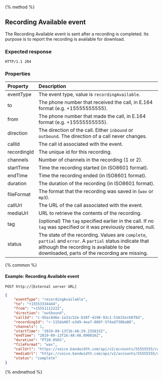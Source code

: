 {% method %}
##  Recording Available event

The Recording Available event is sent after a recording is completed. Its purpose is to report the recording is available for download.

### Expected response

```http
HTTP/1.1 204
```

### Properties
| Property         | Description                                                                                                       |
|:-----------------|:------------------------------------------------------------------------------------------------------------------|
| eventType        | The event type, value is `recordingAvailable`.                                                                    |
| to               | The phone number that received the call, in E.164 format (e.g. +15555555555).                                     |
| from             | The phone number that made the call, in E.164 format (e.g. +15555555555).                                         |
| direction        | The direction of the call. Either `inbound` or `outbound`. The direction of a call never changes.                 |
| callId           | The call id associated with the event.                                                                            |
| recordingId      | The unique id for this recording.                                                                                 |
| channels         | Number of channels in the recording (1 or 2).                                                                     |
| startTime        | Time the recording started (in ISO8601 format).                                                                   |
| endTime          | Time the recording ended (in ISO8601 format).                                                                     |
| duration         | The duration of the recording (in ISO8601 format).                                                                |
| fileFormat       | The format that the recording was saved in (`wav` or `mp3`).                                                      |
| callUrl          | The URL of the call associated with the event.                                                                    |
| mediaUrl         | URL to retrieve the contents of the recording.                                                                    |
| tag              | (optional) The `tag` specified earlier in the call. If no `tag` was specified or it was previously cleared, null. |
| status           | The state of the recording. Values are `complete`, `partial` and `error`. A `partial` status indicate that although the recording is available to be downloaded, parts of the recording are missing.                         |

{% common %}

#### Example: Recording Available event

```
POST http://[External server URL]
```

```json
{
	"eventType": "recordingAvailable",
	"to": "+15553334444",
	"from": "+15551112222",
	"direction": "outbound",
	"callId": "c-95ac8d6e-1a31c52e-b38f-4198-93c1-51633ec68f8d",
	"recordingId": "r-115da407-e3d9-4ea7-889f-5f4ad7386a80",
	"channels": 1,
	"startTime": "2019-09-13T16:48:29.235833Z",
	"endTime": "2019-09-13T16:48:48.890016Z",
	"duration": "PT20.056S",
	"fileFormat": "wav",
	"callUrl": "https://voice.bandwidth.com/api/v2/accounts/55555555/calls/c-95ac8d6e-1a31c52e-b38f-4198-93c1-51633ec68f8d",
	"mediaUrl": "https://voice.bandwidth.com/api/v2/accounts/55555555/calls/c-95ac8d6e-1a31c52e-b38f-4198-93c1-51633ec68f8d/recordings/r-115da407-e3d9-4ea7-889f-5f4ad7386a80/media",
	"status": "complete"
}
```

{% endmethod %}
